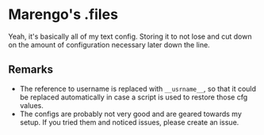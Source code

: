 # Marengo's .files
Yeah, it's basically all of my text config. Storing it to not lose and cut down on the amount of configuration necessary later down the line.

## Remarks
- The reference to username is replaced with ```__usrname__```, so that it could be replaced automatically in case a script is used to restore those cfg values.
- The configs are probably not very good and are geared towards my setup. If you tried them and noticed issues, please create an issue.

